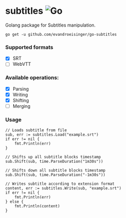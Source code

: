 # subtitles ![Go](https://github.com/evandroeisinger/subtitles/workflows/Go/badge.svg)
Golang package for Subtitles manipulation. 

```shell
go get -u github.com/evandroeisinger/go-subtitles
```

### Supported formats
- [x] SRT
- [ ] WebVTT

### Available operations:
- [x] Parsing 
- [x] Writing
- [x] Shifting
- [ ] Merging

### Usage
```golang
// Loads subtitle from file 
sub, err := subtitles.Load("example.srt")
if err != nil {
    fmt.Println(err)
}

// Shifts up all subtitle blocks timestamp
sub.Shift(sub, time.ParseDuration("1m30s"))

// Shifts down all subtitle blocks timestamp
sub.Shift(sub, time.ParseDuration("-1m30s"))

// Writes subtitle according to extension format
content, err := subtitles.Write(sub, "example.srt")
if err != nil {
    fmt.Println(err)
} else {
    fmt.Println(content)
}
```